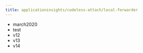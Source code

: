 ```yaml
---
title: applicationinsights/codeless-attach/local-forwarder
---
```

- march2020
- test
- v12
- v13
- v14
